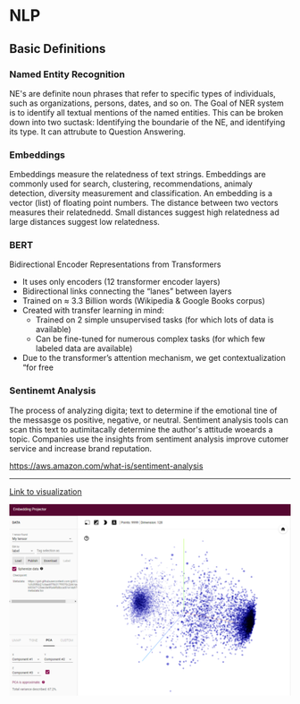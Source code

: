 # NLP

## Basic Definitions

### Named Entity Recognition

NE's are definite noun phrases that refer to specific types of individuals, such as organizations, persons, dates, and so on.
The Goal of NER system is to identify all textual mentions of the named entities. This can be broken down into two suctask: Identifying the boundarie of the NE, and identifying its type.
It can attrubute to Question Answering.

### Embeddings

Embeddings measure the relatedness of text strings. Embeddings are commonly used for search, clustering, recommendations, animaly detection, diversity measurement and classification.
An embedding is a vector (list) of floating point numbers. The distance between two vectors measures their relatednedd. Small distances suggest high relatedness ad large distances suggest low relatedness.

### BERT

Bidirectional Encoder Representations from Transformers


* It uses only encoders (12 transformer encoder layers)
* Bidirectional links connecting the “lanes” between layers
* Trained on ≈ 3.3 Billion words (Wikipedia & Google Books corpus)
* Created with transfer learning in mind:
  * Trained on 2 simple unsupervised tasks (for which lots of data is available)
  * Can be fine-tuned for numerous complex tasks (for which few labeled data are available)
* Due to the transformer’s attention mechanism, we get contextualization “for free


### Sentinemt Analysis

The process of analyzing digita; text to determine if the emotional tine of the messasge os positive, negative, or neutral.
Sentiment analysis tools can scan this text to autimitacally determine the author's attitude woeards a topic. Companies use the insights from sentiment analysis improve cutomer service and increase brand reputation.

https://aws.amazon.com/what-is/sentiment-analysis
- - - -
[Link to visualization](https://projector.tensorflow.org/?config=https://gist.githubusercontent.com/gil612/2b13c36e6f87b057cfe535ba4235701c/raw/aaf6650066351a75319a47a6ce389a4591113d82/gist.json)

![picture alt](https://github.com/gil612/NLP/blob/37f454239f9bb7e2808c098cc14df35f3db78a2d/Screenshot%202023-10-01%20211434.png)
